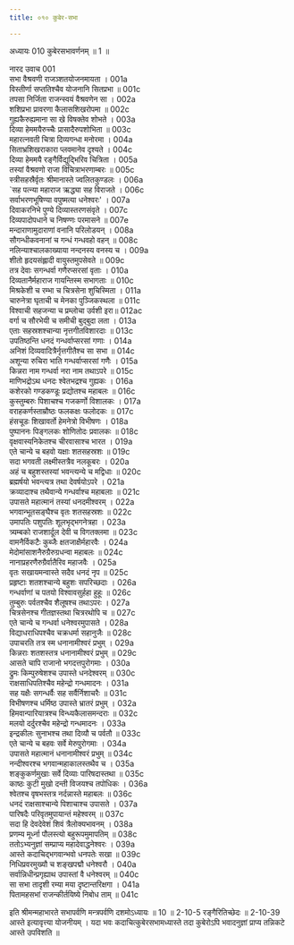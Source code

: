 ```yaml
---
title: ०१० कुबेर-सभा

---
```



अध्यायः 010
कुबेरसभावर्णनम् ॥ 1 ॥
	
नारद उवाच 	001  
सभा वैश्रवणी राजञ्शतयोजनमायता ।	001a  
विस्तीर्णा सप्ततिश्चैव योजनानि सितप्रभा ॥	001c  
तपसा निर्जिता राजन्स्वयं वैश्रवणेन सा ।	002a  
शशिप्रभा प्रावरणा कैलासशिखरोपमा ॥	002c  
गुह्यकैरुह्यमाना सा खे विषक्तेव शोभते ।	003a  
दिव्या हेममयैरुच्चैः प्रासादैरुपशोभिता ॥	003c  
महारत्नवती चित्रा दिव्यगन्धा मनोरमा ।	004a  
सिताभ्रशिखराकारा प्लवमानेव दृश्यते ।	004c  
दिव्या हेममयै रङ्गैर्विद्युद्भिरिव चित्रिता ।	005a  
तस्यां वैश्रवणो राजा विचित्राभरणाम्बरः ॥	005c  
स्त्रीसहस्रैर्वृतः श्रीमानास्ते ज्वलितकुण्डलः ।	006a  
`सह पत्न्या महाराज ऋद्ध्या सह विराजते ।	006c  
सर्वाभरणभूषिण्या वपुष्मत्या धनेश्वरः' ।	007a  
दिवाकरनिभे पुण्ये दिव्यास्तरणसंवृते ।	007c  
दिव्यपादोपधाने च निषण्णः परमासने ॥	007e  
मन्दाराणामुदाराणां वनानि परिलोडयन् ।	008a  
सौगन्धीकवनानां च गन्धं गन्धवहो वहन् ॥	008c  
नलिन्याश्चालकाख्याया नन्दनस्य वनस्य च ।	009a  
शीतो हृदयसंह्लादी वायुस्तमुपसेवते ॥	009c  
तत्र देवाः सगन्धर्वा गणैरप्सरसां वृताः ।	010a  
दिव्यतानैर्महाराज गायन्तिस्म सभागताः ॥	010c  
मिश्रकेशी च रम्भा च चित्रसेना शुचिस्मिता ।	011a  
चारुनेत्रा घृताची च मेनका पुञ्जिकस्थला ॥	011c  
विश्वाची सहजन्या च प्रम्लोचा उर्वशी इरा॥	012ac  
वर्गा च सौरभेयी च समीची बुद्बुदा लता ।	013a  
एताः सहस्रशश्चान्या नृत्तगीतविशारदाः ॥	013c  
उपतिष्ठन्ति धनदं गन्धर्वाप्सरसां गणाः ।	014a  
अनिशं दिव्यवादित्रैर्नृत्तगीतैश्च सा सभा ॥	014c  
अशून्या रुचिरा भाति गन्धर्वाप्सरसां गणैः ।	015a  
किन्नरा नाम गन्धर्वा नरा नाम तथाऽपरे ॥	015c  
माणिभद्रोऽथ धनदः श्वेतभद्रश्च गुह्यकः ।	016a  
कशेरको गण्डकण्डूः प्रद्योतश्च महाबलः ॥	016c  
कुस्तुम्बरुः पिशाचश्च गजकर्णो विशालकः ।	017a  
वराहकर्णस्ताम्रौष्ठः फलकक्षः फलोदकः ॥	017c  
हंसचूडः शिखावर्तो हेमनेत्रो विभीषणः ।	018a  
पुष्पाननः पिङ्गलकः शोणितोदः प्रवालकः ॥	018c  
वृक्षवास्यनिकेतश्च चीरवासाश्च भारत ।	019a  
एते चान्ये च बहवो यक्षाः शतसहस्रशः ॥	019c  
सदा भगवती लक्ष्मीस्तत्रैव नलकूबरः ।	020a  
अहं च बहुशस्तस्यां भवन्त्यन्ये च मद्विधाः ॥	020c  
ब्रह्मर्षयो भवन्त्यत्र तथा देवर्षयोऽपरे ।	021a  
क्रव्यादाश्च तथैवान्ये गन्धर्वाश्च महाबलाः ॥	021c  
उपासते महात्मानं तस्यां धनदमीश्वरम् ।	022a  
भगवान्भूतसङ्घैश्च वृतः शतसहस्रशः ॥	022c  
उमापतिः पशुपतिः शूलभृद्भगनेत्रहा ।	023a  
त्र्यम्बको राजशार्दूल देवी च विगतक्लमा ॥	023c  
वामनैर्विकटैः कुब्जैः क्षतजाक्षैर्महारवैः ।	024a  
मेदोमांसाशनैरुग्रैरुग्रधन्वा महाबलः ॥	024c  
नानाप्रहरणैरुग्रैर्वातैरिव महाजवैः ।	025a  
वृतः सखायमन्वास्ते सदैव धनदं नृप ॥	025c  
प्रहृष्टाः शतशश्चान्ये बहुशः सपरिच्छदाः ।	026a  
गन्धर्वाणां च पतयो विश्वावसुर्हहा हुहूः ॥	026c  
तुम्बुरुः पर्वतश्चैव शैलूषश्च तथाऽपरः ।	027a  
चित्रसेनश्च गीतज्ञस्तथा चित्ररथोपि च ॥	027c  
एते चान्ये च गन्धर्वा धनेश्वरमुपासते ।	028a  
विद्याधराधिपश्चैव चक्रधर्मा सहानुजैः ॥	028c  
उपाचरति तत्र स्म धनानामीश्वरं प्रभुम् ।	029a  
किन्नराः शतशस्तत्र धनानामीश्वरं प्रभुम् ॥	029c  
आसते चापि राजानो भगदत्तपुरोगमाः ।	030a  
द्रुमः किम्पुरुषेशश्च उपास्ते धनदेश्वरम् ॥	030c  
राक्षसाधिपतिश्चैव महेन्द्रो गन्धमादनः ।	031a  
सह यक्षैः सगन्धर्वैः सह सर्वैर्निशाचरैः ॥	031c  
विभीषणश्च धर्मिष्ठ उपास्ते भ्रातरं प्रभुम् ।	032a  
हिमवान्पारियात्रश्च विन्ध्यकैलासमन्दराः ॥	032c  
मलयो दर्दुरश्चैव महेन्द्रो गन्धमादनः ।	033a  
इन्द्रकीलः सुनाभश्च तथा दिव्यौ च पर्वतौ ॥	033c  
एते चान्ये च बहवः सर्वे मेरुपुरोगमाः ।	034a  
उपासते महात्मानं धनानामीश्वरं प्रभुम् ॥	034c  
नन्दीश्वरश्च भगवान्महाकालस्तथैव च ।	035a  
शङ्कुकर्णमुखाः सर्वे दिव्याः पारिषदास्तथा ॥	035c  
काष्ठः कुटी मुखो दन्ती विजयश्च तपोधिकः ।	036a  
श्वेतश्च वृषभस्तत्र नर्दन्नास्ते महाबलः ॥	036c  
धनदं राक्षसाश्चान्ये पिशाचाश्च उपासते ।	037a  
पारिषदैः परिवृतमुपायान्तं महेश्वरम् ॥	037c  
सदा हि देवदेवेशं शिवं त्रैलोक्यभावनम् ।	038a  
प्रणम्य मूर्ध्ना पौलस्त्यो बहुरूपमुमापतिम् ॥	038c  
ततोऽभ्यनुज्ञां सम्प्राप्य महादेवाद्धनेश्वरः ।	039a  
आस्ते कदाचिद्भगवान्भवो धनपतेः सखा ॥	039c  
निधिप्रवरमुख्यौ च शङ्खपद्मौ धनेश्वरौ ।	040a  
सर्वान्निधीन्प्रगृह्याथ उपास्तां वै धनेश्वरम् ॥	040c  
सा सभा तादृशी रम्या मया दृष्टान्तरिक्षगा ।	041a  
पितामहसभां राजन्कीर्तयिष्ये निबोध ताम् ॥ 	041c  

इति श्रीमन्महाभारते सभापर्वणि मन्त्रपर्वणि दशमोऽध्यायः ॥ 10 ॥
2-10-5 रङ्गैरितिच्छेदः ॥ 2-10-39 आस्ते इत्यावृत्त्या योजनीयम् । यदा भवः कदाचित्कुबेरसभामध्यास्ते तदा कुबेरोऽपि भवादनुज्ञां प्राप्य तन्निकटे आस्ते उपविशति ॥